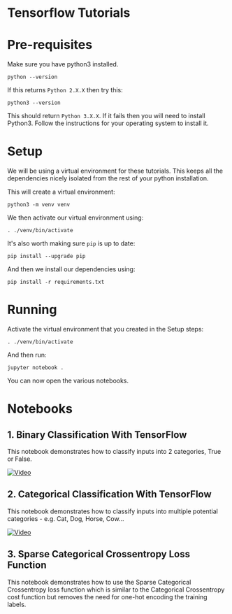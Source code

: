 # Tensorflow Tutorials

# Pre-requisites

Make sure you have python3 installed.

```
python --version
```

If this returns `Python 2.X.X` then try this:

```
python3 --version
```

This should return `Python 3.X.X`. If it fails then you will need to install Python3. Follow the instructions for your operating system to install it.

# Setup

We will be using a virtual environment for these tutorials. This keeps all the dependencies nicely isolated from the rest of your python installation.

This will create a virtual environment:

```
python3 -m venv venv
```

We then activate our virtual environment using:

```
. ./venv/bin/activate
```

It's also worth making sure `pip` is up to date:

```
pip install --upgrade pip
```

And then we install our dependencies using:

```
pip install -r requirements.txt
```

# Running

Activate the virtual environment that you created in the Setup steps:

```
. ./venv/bin/activate
```

And then run:

```
jupyter notebook .
```

You can now open the various notebooks.

# Notebooks

## 1. Binary Classification With TensorFlow

This notebook demonstrates how to classify inputs into 2 categories, True or False.

[![Video](https://img.youtube.com/vi/olkRurD-_t4/0.jpg)](https://www.youtube.com/watch?v=olkRurD-_t4)

## 2. Categorical Classification With TensorFlow

This notebook demonstrates how to classify inputs into multiple potential categories - e.g. Cat, Dog, Horse, Cow...

[![Video](https://img.youtube.com/vi/LPPTi38Zfqc/0.jpg)](https://www.youtube.com/watch?v=LPPTi38Zfqc)

## 3. Sparse Categorical Crossentropy Loss Function

This notebook demonstrates how to use the Sparse Categorical Crossentropy loss function which is similar to the Categorical Crossentropy cost function but removes the need for one-hot encoding the training labels.
